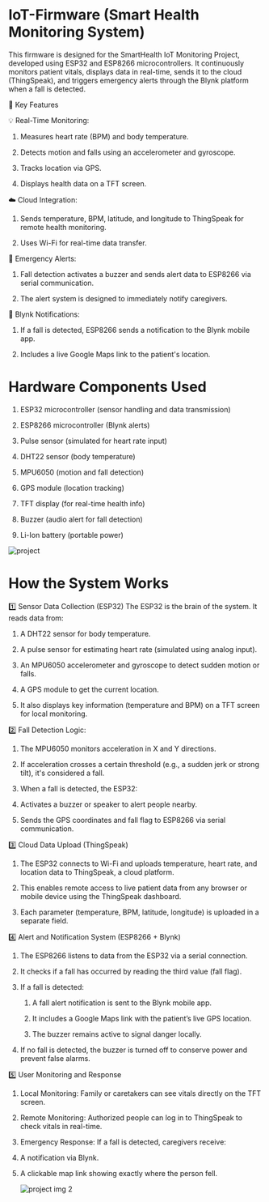 # IoT-Firmware (Smart Health Monitoring System)
This firmware is designed for the SmartHealth IoT Monitoring Project, developed using ESP32 and ESP8266 microcontrollers. It continuously monitors patient vitals, displays data in real-time, sends it to the cloud (ThingSpeak), and triggers emergency alerts through the Blynk platform when a fall is detected.

🔧 Key Features

💡 Real-Time Monitoring:

 1. Measures heart rate (BPM) and body temperature.

 2. Detects motion and falls using an accelerometer and gyroscope.

 3. Tracks location via GPS.

 4. Displays health data on a TFT screen.

☁️ Cloud Integration:

 1. Sends temperature, BPM, latitude, and longitude to ThingSpeak for remote health monitoring.

 2. Uses Wi-Fi for real-time data transfer.

🚨 Emergency Alerts:

 1. Fall detection activates a buzzer and sends alert data to ESP8266 via serial communication.

 2. The alert system is designed to immediately notify caregivers.

📲 Blynk Notifications:

 1. If a fall is detected, ESP8266 sends a notification to the Blynk mobile app.

 2. Includes a live Google Maps link to the patient's location.

# Hardware Components Used

1. ESP32 microcontroller (sensor handling and data transmission)

2. ESP8266 microcontroller (Blynk alerts)

3. Pulse sensor (simulated for heart rate input)

4. DHT22 sensor (body temperature)

5. MPU6050 (motion and fall detection)

6. GPS module (location tracking)

7. TFT display (for real-time health info)

8. Buzzer (audio alert for fall detection)

9. Li-Ion battery (portable power)

![project](https://github.com/user-attachments/assets/5621efcd-0b81-479c-a404-9e6fb35b2ba1)



# How the System Works
1️⃣ Sensor Data Collection (ESP32)
The ESP32 is the brain of the system. It reads data from:

1. A DHT22 sensor for body temperature.

2. A pulse sensor for estimating heart rate (simulated using analog input).

3. An MPU6050 accelerometer and gyroscope to detect sudden motion or falls.

4. A GPS module to get the current location.

5. It also displays key information (temperature and BPM) on a TFT screen for local monitoring.

2️⃣ Fall Detection Logic:

1. The MPU6050 monitors acceleration in X and Y directions.

2. If acceleration crosses a certain threshold (e.g., a sudden jerk or strong tilt), it's considered a fall.

3. When a fall is detected, the ESP32:

4. Activates a buzzer or speaker to alert people nearby.

5. Sends the GPS coordinates and fall flag to ESP8266 via serial communication.

3️⃣ Cloud Data Upload (ThingSpeak)

1. The ESP32 connects to Wi-Fi and uploads temperature, heart rate, and location data to ThingSpeak, a cloud platform.

2. This enables remote access to live patient data from any browser or mobile device using the ThingSpeak dashboard.

3. Each parameter (temperature, BPM, latitude, longitude) is uploaded in a separate field.

4️⃣ Alert and Notification System (ESP8266 + Blynk)

1. The ESP8266 listens to data from the ESP32 via a serial connection.

2. It checks if a fall has occurred by reading the third value (fall flag).

3. If a fall is detected:

   1. A fall alert notification is sent to the Blynk mobile app.

   2. It includes a Google Maps link with the patient’s live GPS location.

   3. The buzzer remains active to signal danger locally.

4. If no fall is detected, the buzzer is turned off to conserve power and prevent false alarms.

5️⃣ User Monitoring and Response

1. Local Monitoring: Family or caretakers can see vitals directly on the TFT screen.

2. Remote Monitoring: Authorized people can log in to ThingSpeak to check vitals in real-time.

3. Emergency Response: If a fall is detected, caregivers receive:

4. A notification via Blynk.

5. A clickable map link showing exactly where the person fell.

   ![project img 2](https://github.com/user-attachments/assets/7c90621c-92a6-4e24-a873-3dbcb786e61c)



